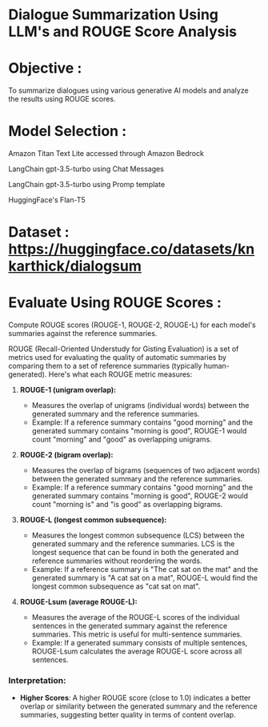 # Dialogue Summarization Using LLM's and ROUGE Score Analysis

# Objective :

To summarize dialogues using various generative AI models and analyze the results using ROUGE scores.

# Model Selection :

Amazon Titan Text Lite accessed through Amazon Bedrock

LangChain gpt-3.5-turbo using Chat Messages

LangChain gpt-3.5-turbo using Promp template

HuggingFace's Flan-T5

# Dataset : https://huggingface.co/datasets/knkarthick/dialogsum

# Evaluate Using ROUGE Scores : 
Compute ROUGE scores (ROUGE-1, ROUGE-2, ROUGE-L) for each model's summaries against the reference summaries.


ROUGE (Recall-Oriented Understudy for Gisting Evaluation) is a set of metrics used for evaluating the quality of automatic summaries by comparing them to a set of reference summaries (typically human-generated). Here's what each ROUGE metric measures:

1. **ROUGE-1 (unigram overlap):**
   - Measures the overlap of unigrams (individual words) between the generated summary and the reference summaries.
   - Example: If a reference summary contains "good morning" and the generated summary contains "morning is good", ROUGE-1 would count "morning" and "good" as overlapping unigrams.

2. **ROUGE-2 (bigram overlap):**
   - Measures the overlap of bigrams (sequences of two adjacent words) between the generated summary and the reference summaries.
   - Example: If a reference summary contains "good morning" and the generated summary contains "morning is good", ROUGE-2 would count "morning is" and "is good" as overlapping bigrams.

3. **ROUGE-L (longest common subsequence):**
   - Measures the longest common subsequence (LCS) between the generated summary and the reference summaries. LCS is the longest sequence that can be found in both the generated and reference summaries without reordering the words.
   - Example: If a reference summary is "The cat sat on the mat" and the generated summary is "A cat sat on a mat", ROUGE-L would find the longest common subsequence as "cat sat on mat".

4. **ROUGE-Lsum (average ROUGE-L):**
   - Measures the average of the ROUGE-L scores of the individual sentences in the generated summary against the reference summaries. This metric is useful for multi-sentence summaries.
   - Example: If a generated summary consists of multiple sentences, ROUGE-Lsum calculates the average ROUGE-L score across all sentences.

### Interpretation:

- **Higher Scores**: A higher ROUGE score (close to 1.0) indicates a better overlap or similarity between the generated summary and the reference summaries, suggesting better quality in terms of content overlap.
